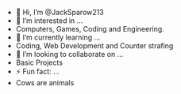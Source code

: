 - 👋 Hi, I’m @JackSparow213
- 👀 I’m interested in ...
- Computers, Games, Coding and Engineering.
- 🌱 I’m currently learning ...
- Coding, Web Development and Counter strafing
- 💞️ I’m looking to collaborate on ...
- Basic Projects
- ⚡ Fun fact: ...
- Cows are animals

<!---
JackSparow213/JackSparow213 is a ✨ special ✨ repository because its `README.md` (this file) appears on your GitHub profile.
You can click the Preview link to take a look at your changes.
--->
